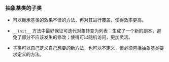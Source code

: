 ### 抽象基类的子类

- 可以继承基类的效果不佳的方法，再对其进行覆盖，使得效率更高。

- `__init__` 方法中最好保证可迭代对象转变为列表：生成了一个新的副本，避免了部分不应该发生的修改；使得可以随机访问，更加灵活。

- 子类可以自己定义自己想要的新方法，也可以不定义，但必须包括抽象基类要求定义的方法。